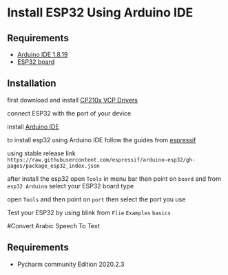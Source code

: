 # Install ESP32 Using Arduino IDE

## Requirements

* [Arduino IDE 1.8.19](https://www.arduino.cc/en/software)
* [ESP32 board](https://www.espressif.com/en/products/devkits)


## Installation

first download and install 
[CP210x VCP Drivers](https://www.silabs.com/developers/usb-to-uart-bridge-vcp-drivers)

connect ESP32 with the port of your device 

install [Arduino IDE](https://www.arduino.cc/en/software)

to install esp32 using Arduino IDE follow the guides from [espressif](https://github.com/espressif/arduino-esp32/blob/master/docs/source/installing.rst)

using stable release link 
```https://raw.githubusercontent.com/espressif/arduino-esp32/gh-pages/package_esp32_index.json```

after install the esp32 open `Tools` in menu bar then point on `board` and from `esp32 Arduino` select your ESP32 board type

open `Tools` and then point on `port` then select the port you use

Test your ESP32 by using blink from `Flie` `Examples` `basics`





#Convert Arabic Speech To Text


## Requirements

* Pycharm community Edition 2020.2.3



